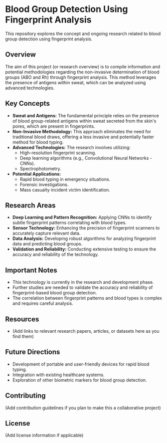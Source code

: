 
# Blood Group Detection Using Fingerprint Analysis

This repository explores the concept and ongoing research related to blood group detection using fingerprint analysis.

## Overview

The aim of this project (or research overview) is to compile information and potential methodologies regarding the non-invasive determination of blood groups (ABO and Rh) through fingerprint analysis. This method leverages the presence of antigens within sweat, which can be analyzed using advanced technologies.

## Key Concepts

* **Sweat and Antigens:** The fundamental principle relies on the presence of blood group-related antigens within sweat secreted from the skin's pores, which are present in fingerprints.
* **Non-Invasive Methodology:** This approach eliminates the need for traditional blood draws, offering a less invasive and potentially faster method for blood typing.
* **Advanced Technologies:** The research involves utilizing:
    * High-resolution fingerprint scanning.
    * Deep learning algorithms (e.g., Convolutional Neural Networks - CNNs).
    * Spectrophotometry.
* **Potential Applications:**
    * Rapid blood typing in emergency situations.
    * Forensic investigations.
    * Mass casualty incident victim identification.

## Research Areas

* **Deep Learning and Pattern Recognition:** Applying CNNs to identify subtle fingerprint patterns correlating with blood types.
* **Sensor Technology:** Enhancing the precision of fingerprint scanners to accurately capture relevant data.
* **Data Analysis:** Developing robust algorithms for analyzing fingerprint data and predicting blood groups.
* **Validation and Reliability:** Conducting extensive testing to ensure the accuracy and reliability of the technology.

## Important Notes

* This technology is currently in the research and development phase.
* Further studies are needed to validate the accuracy and reliability of fingerprint-based blood group detection.
* The correlation between fingerprint patterns and blood types is complex and requires careful analysis.

## Resources

* (Add links to relevant research papers, articles, or datasets here as you find them)

## Future Directions

* Development of portable and user-friendly devices for rapid blood typing.
* Integration with existing healthcare systems.
* Exploration of other biometric markers for blood group detection.

## Contributing

(Add contribution guidelines if you plan to make this a collaborative project)

## License

(Add license information if applicable)
